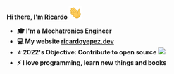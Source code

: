 <h4 align="Left">Hi there, I'm <a href="https://www.linkedin.com/in/ricardoyepez" target="_blank" rel="noopener noreferrer">Ricardo</a> <img src="https://raw.githubusercontent.com/ABSphreak/ABSphreak/master/gifs/Hi.gif" height="30" />


- 🎓 I'm a Mechatronics Engineer  
- 💻 My website [ricardoyepez.dev](https://www.ricardoyepez.dev) 
- ⭐ 2022's Objective: Contribute to open source <img src="https://media.giphy.com/media/WUlplcMpOCEmTGBtBW/giphy.gif" width="30">
- ⚡ I love programming, learn new things and books 
